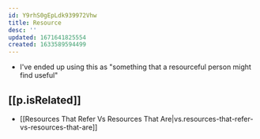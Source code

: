 ```yaml
---
id: Y9rhS0gEpLdk939972Vhw
title: Resource
desc: ''
updated: 1671641825554
created: 1633589594499
---
```


- I've ended up using this as "something that a resourceful person might find useful"

## [[p.isRelated]]

- [[Resources That Refer Vs Resources That Are|vs.resources-that-refer-vs-resources-that-are]]
